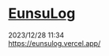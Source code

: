 
[EunsuLog](http://www.google.co.kr)
============
2023/12/28 11:34 </br>
https://eunsulog.vercel.app/
